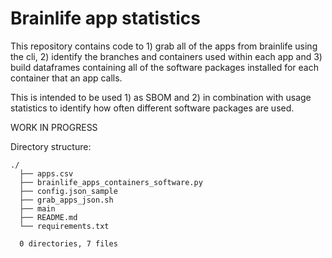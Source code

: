 # Brainlife app statistics

This repository contains code to 1) grab all of the apps from brainlife using the cli, 2) identify the branches and containers used within each app and 3) build dataframes containing all of the software packages installed for each container that an app calls.

This is intended to be used 1) as SBOM and 2) in combination with usage statistics to identify how often different software packages are used.

WORK IN PROGRESS

Directory structure:
```
./
  ├── apps.csv
  ├── brainlife_apps_containers_software.py
  ├── config.json_sample
  ├── grab_apps_json.sh
  ├── main
  ├── README.md
  └── requirements.txt

  0 directories, 7 files
```
